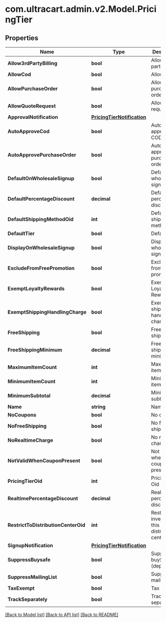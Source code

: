 
# com.ultracart.admin.v2.Model.PricingTier

## Properties

Name | Type | Description | Notes
------------ | ------------- | ------------- | -------------
**Allow3rdPartyBilling** | **bool** | Allow 3rd party billing | [optional] 
**AllowCod** | **bool** | Allow COD | [optional] 
**AllowPurchaseOrder** | **bool** | Allow purchase order | [optional] 
**AllowQuoteRequest** | **bool** | Allow quote request | [optional] 
**ApprovalNotification** | [**PricingTierNotification**](PricingTierNotification.md) |  | [optional] 
**AutoApproveCod** | **bool** | Auto approve COD | [optional] 
**AutoApprovePurchaseOrder** | **bool** | Auto approve purchase order | [optional] 
**DefaultOnWholesaleSignup** | **bool** | Default on wholesale signup | [optional] 
**DefaultPercentageDiscount** | **decimal** | Default percentage discount | [optional] 
**DefaultShippingMethodOid** | **int** | Default shipping method oid | [optional] 
**DefaultTier** | **bool** | Default tier | [optional] 
**DisplayOnWholesaleSignup** | **bool** | Display on wholesale signup | [optional] 
**ExcludeFromFreePromotion** | **bool** | Exclude from free promotion | [optional] 
**ExemptLoyaltyRewards** | **bool** | Exempt from Loyalty Rewards | [optional] 
**ExemptShippingHandlingCharge** | **bool** | Exempt shipping handling charge | [optional] 
**FreeShipping** | **bool** | Free shipping | [optional] 
**FreeShippingMinimum** | **decimal** | Free shipping minimum | [optional] 
**MaximumItemCount** | **int** | Maximum item count | [optional] 
**MinimumItemCount** | **int** | Minimum item count | [optional] 
**MinimumSubtotal** | **decimal** | Minimum subtotal | [optional] 
**Name** | **string** | Name | [optional] 
**NoCoupons** | **bool** | No coupons | [optional] 
**NoFreeShipping** | **bool** | No free shipping | [optional] 
**NoRealtimeCharge** | **bool** | No realtime charge | [optional] 
**NotValidWhenCouponPresent** | **bool** | Not valid when coupon present | [optional] 
**PricingTierOid** | **int** | Pricing Tier Oid | [optional] 
**RealtimePercentageDiscount** | **decimal** | Realtime percentage discount | [optional] 
**RestrictToDistributionCenterOid** | **int** | Restrict inventory to this distribution center oid | [optional] 
**SignupNotification** | [**PricingTierNotification**](PricingTierNotification.md) |  | [optional] 
**SuppressBuysafe** | **bool** | Suppress buySAFE (deprecated) | [optional] 
**SuppressMailingList** | **bool** | Suppress mailing list | [optional] 
**TaxExempt** | **bool** | Tax Exempt | [optional] 
**TrackSeparately** | **bool** | Track separately | [optional] 

[[Back to Model list]](../README.md#documentation-for-models)
[[Back to API list]](../README.md#documentation-for-api-endpoints)
[[Back to README]](../README.md)

